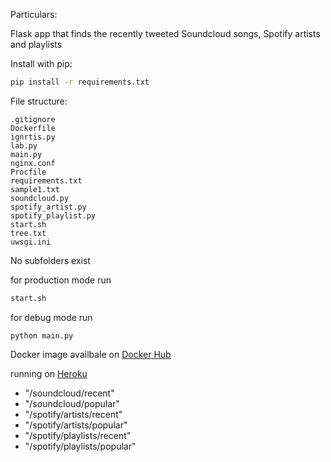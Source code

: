 Particulars:

Flask app that finds the recently tweeted Soundcloud songs, Spotify artists and playlists

Install with pip:

```sh
pip install -r requirements.txt
```

File structure:

    .gitignore
    Dockerfile
    ignrtis.py
    lab.py
    main.py
    nginx.conf
    Procfile
    requirements.txt
    sample1.txt
    soundcloud.py
    spotify_artist.py
    spotify_playlist.py
    start.sh
    tree.txt
    uwsgi.ini
    
No subfolders exist 

for production mode run 
```sh
start.sh
```

for debug mode run 
```shell
python main.py
```
Docker image availbale on [Docker Hub](https://hub.docker.com/repository/docker/thesct22/musicfinder-backend)

running on [Heroku](http://dry-citadel-29832.herokuapp.com)

* "/soundcloud/recent"
* "/soundcloud/popular"
* "/spotify/artists/recent"
* "/spotify/artists/popular"
* "/spotify/playlists/recent"
* "/spotify/playlists/popular"
